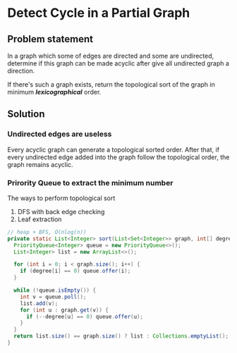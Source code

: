 # Detect Cycle in a Partial Graph

## Problem statement

In a graph which some of edges are directed and some are undirected, determine if this graph can be made acyclic after give all undirected graph a direction.

If there's such a graph exists, return the topological sort of the graph in minimum *__lexicographical__* order.

## Solution

### Undirected edges are useless

Every acyclic graph can generate a topological sorted order. After that, if every undirected edge added into the graph follow the topological order, the graph remains acyclic.

### Prirority Queue to extract the minimum number

The ways to perform topological sort

1. DFS with back edge checking
2. Leaf extraction

```java
// heap + BFS, O(nlog(n))
private static List<Integer> sort(List<Set<Integer>> graph, int[] degree) {
  PriorityQueue<Integer> queue = new PriorityQueue<>();
  List<Integer> list = new ArrayList<>();

  for (int i = 0; i < graph.size(); i++) {
    if (degree[i] == 0) queue.offer(i);
  }

  while (!queue.isEmpty()) {
    int v = queue.poll();
    list.add(v);
    for (int u : graph.get(v)) {
      if (--degree[u] == 0) queue.offer(u);
    }
  }
  return list.size() == graph.size() ? list : Collections.emptyList();
}
```
